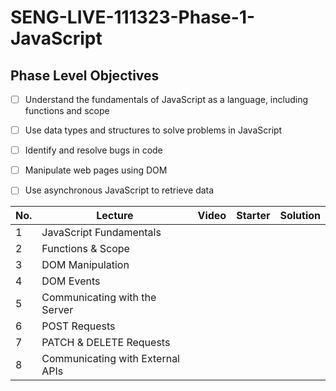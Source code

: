# SENG-LIVE-111323-Phase-1-JavaScript
## Phase Level Objectives
- [ ] Understand the fundamentals of JavaScript as a language, including functions and scope
- [ ] Use data types and structures to solve problems in JavaScript
- [ ] Identify and resolve bugs in code
- [ ] Manipulate web pages using DOM
- [ ] Use asynchronous JavaScript to retrieve data


|No. | Lecture                          | Video 	| Starter 	| Solution 	|
|----|------------------------------	|:-----:	|--------	|---------	|
|1 | JavaScript Fundamentals            | | | |
|2 | Functions & Scope                	| | | |
|3 | DOM Manipulation                 	| | | |
|4 | DOM Events                       	| | | |
|5 | Communicating with the Server    	| | | |
|6 | POST Requests                    	| | | |
|7 | PATCH & DELETE Requests          	| | | |
|8 | Communicating with External APIs 	| | | |